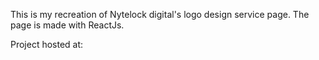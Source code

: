 This is my recreation of Nytelock digital's logo design service page.
The page is made with ReactJs.

Project hosted at:
